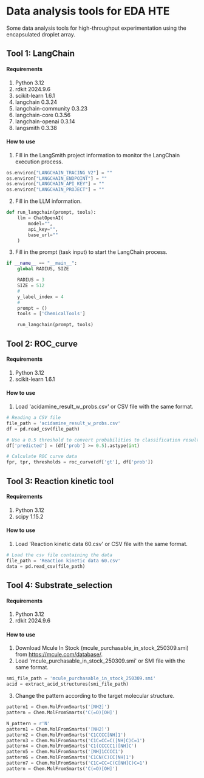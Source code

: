 # **Data analysis tools for EDA HTE**

Some data analysis tools for high-throughput experimentation using the encapsulated droplet array.

## **Tool 1: LangChain**

#### Requirements

1. Python 3.12
2. rdkit 2024.9.6
3. scikit-learn 1.6.1
4. langchain 0.3.24
5. langchain-community 0.3.23
6. langchain-core 0.3.56
7. langchain-openai 0.3.14
8. langsmith 0.3.38

#### How to use

1. Fill in the LangSmith project information to monitor the LangChain execution process.

```python
os.environ["LANGCHAIN_TRACING_V2"] = ""
os.environ["LANGCHAIN_ENDPOINT"] = ""
os.environ["LANGCHAIN_API_KEY"] = ""
os.environ["LANGCHAIN_PROJECT"] = ""
```

2. Fill in the LLM information.

```python
def run_langchain(prompt, tools):
    llm = ChatOpenAI(
        model="",
        api_key="",
        base_url=""
    )
```

3. Fill in the prompt (task input) to start the LangChain process.

```python
if __name__ == "__main__":
    global RADIUS, SIZE

    RADIUS = 3
    SIZE = 512
    #
    y_label_index = 4
    #
    prompt = ()
    tools = ['ChemicalTools']

    run_langchain(prompt, tools)
```

## **Tool 2: ROC_curve**

#### Requirements

1. Python 3.12
2. scikit-learn 1.6.1

#### How to use

1. Load 'acidamine_result_w_probs.csv' or CSV file with the same format.

```python
# Reading a CSV file
file_path = 'acidamine_result_w_probs.csv'
df = pd.read_csv(file_path)

# Use a 0.5 threshold to convert probabilities to classification results
df['predicted'] = (df['prob'] >= 0.5).astype(int)

# Calculate ROC curve data
fpr, tpr, thresholds = roc_curve(df['gt'], df['prob'])
```

## **Tool 3: Reaction kinetic tool**

#### Requirements

1. Python 3.12
2. scipy 1.15.2

#### How to use

1. Load 'Reaction kinetic data 60.csv' or CSV file with the same format.

```python
# Load the csv file containing the data
file_path = 'Reaction kinetic data 60.csv'
data = pd.read_csv(file_path)
```

## **Tool 4: Substrate_selection**

#### Requirements

1. Python 3.12
2. rdkit 2024.9.6

#### How to use

1. Download Mcule In Stock (mcule_purchasable_in_stock_250309.smi) from https://mcule.com/database/.
2. Load 'mcule_purchasable_in_stock_250309.smi' or SMI file with the same format.

```python
smi_file_path = 'mcule_purchasable_in_stock_250309.smi'
acid = extract_acid_structures(smi_file_path)
```

3. Change the pattern according to the target molecular structure.

```python
pattern1 = Chem.MolFromSmarts('[NH2]')
pattern = Chem.MolFromSmarts('C(=O)[OH]')
```

```python
N_pattern = r'N'
pattern1 = Chem.MolFromSmarts('[NH2]')
pattern2 = Chem.MolFromSmarts('C1CCCC[NH]1')
pattern3 = Chem.MolFromSmarts('C1C=CC=C([NH]C)C=1')
pattern4 = Chem.MolFromSmarts('C1(CCCCC1)[NH]C')
pattern5 = Chem.MolFromSmarts('[NH]1CCCC1')
pattern6 = Chem.MolFromSmarts('C1CN(C)CC[NH]1')
pattern7 = Chem.MolFromSmarts('C1C=CC=C(C[NH]C)C=1')
pattern = Chem.MolFromSmarts('C(=O)[OH]')
```
